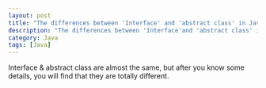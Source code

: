```yaml
---
layout: post
title: "The differences between 'Interface' and 'abstract class' in Java"
description: "The differences between 'Interface'and 'abstract class' in Java"
category: Java
tags: [Java]
---
```

Interface & abstract class are almost the same, but after you know some details, you will find that they are totally different.     

